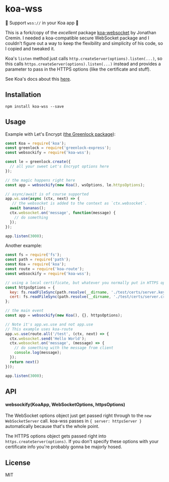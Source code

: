 # koa-wss

:blue_heart: Support `wss://` in your Koa app :blue_heart:

This is a fork/copy of the _excellent_ package [koa-websocket](https://github.com/kudos/koa-websocket/) by Jonathan Cremin.
I needed a koa-compatible secure WebSocket package and I couldn't figure out a way to keep the flexibility and simplicity of his code, so I copied and tweaked it.

Koa's `listen` method just calls `http.createServer(options).listen(...)`, so this calls `https.createServer(options).listen(...)` instead and provides a parameter to pass in the HTTPS options (like the certificate and stuff).

See Koa's docs about this [here](http://koajs.com/#application).

## Installation

`npm install koa-wss --save`

## Usage

Example with Let's Encrypt ([the Greenlock package](https://git.daplie.com/Daplie/greenlock-koa)):

```js
const Koa = require('koa');
const greenlock = require('greenlock-express');
const websockify = require('koa-wss');

const le = greenlock.create({
  // all your sweet Let's Encrypt options here
});

// the magic happens right here
const app = websockify(new Koa(), wsOptions, le.httpsOptions);

// async/await is of course supported
app.ws.use(async (ctx, next) => {
   // the websocket is added to the context as `ctx.websocket`.
  await bananas();
  ctx.websocket.on('message', function(message) {
    // do something
  });
});

app.listen(3000);
```

Another example:
```javascript
const fs = require('fs');
const path = require('path');
const Koa = require('koa');
const route = require('koa-route');
const websockify = require('koa-wss');

// using a local certificate, but whatever you normally put in HTTPS options works here
const httpsOptions = {
  key: fs.readFileSync(path.resolve(__dirname, './test/certs/server.key')),
  cert: fs.readFileSync(path.resolve(__dirname, './test/certs/server.crt'))
};

// the main event
const app = websockify(new Koa(), {}, httpsOptions);

// Note it's app.ws.use and not app.use
// This example uses koa-route
app.ws.use(route.all('/test', (ctx, next) => {
  ctx.websocket.send('Hello World');
  ctx.websocket.on('message', (message) => {
    // do something with the message from client
    console.log(message);
  });
  return next()
}));

app.listen(3000);

```

## API
#### websockify(KoaApp, WebSocketOptions, httpsOptions)
The WebSocket options object just get passed right through to the `new WebSocketServer` call.
koa-wss passes in `{ server: httpsServer }` automatically because that's the whole point.

The HTTPS options object gets passed right into `https.createServer(options)`. If you don't specify
these options with your certificate info you're probably gonna be majorly hosed.

## License
MIT